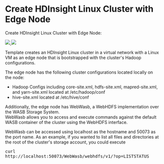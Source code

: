 # Create HDInsight Linux Cluster with Edge Node

Create HDInsight Linux Cluster with Edge Node:

<a href="https://portal.azure.com/#create/Microsoft.Template/uri/https%3A%2F%2Fraw.githubusercontent.com%2Fchucknelson%2Fazure-quickstart-templates%2Flatest-stable-hdinsight%2Fhdinsight-linux-with-edge-node%2Fazuredeploy.json" target="_blank">
    <img src="http://azuredeploy.net/deploybutton.png"/>
</a>
<a href="http://armviz.io/#/?load=https%3A%2F%2Fraw.githubusercontent.com%2Fchucknelson%2Fazure-quickstart-templates%2Flatest-stable-hdinsight%2Fhdinsight-linux-with-edge-node%2Fazuredeploy.json" target="_blank">
    <img src="http://armviz.io/visualizebutton.png"/>
</a>

Template creates an HDInsight Linux cluster in a virtual network with a Linux VM as an edge node that is bootstrapped with the cluster's Hadoop configurations.

The edge node has the following cluster configurations located locally on the node:<br />
* Hadoop Configs including core-site.xml, hdfs-site.xml, mapred-site.xml, and yarn-site.xml located at /etc/hadoop/conf <br />
* hive-site.xml located at /etc/hive/conf

Additionally, the edge node has WebWasb, a WebHDFS implementation over the WASB Storage System. <br />
WebWasb allows you to access and execute commands against the default WASB container of the cluster using the WebHDFS interface.<br />


WebWasb can be accessed using localhost as the hostname and 50073 as the port name.
As an example, if you wanted to list all files and directories at the root of the cluster's storage account, you could execute <pre>curl http://localhost:50073/WebWasb/webhdfs/v1/?op=LISTSTATUS</pre>

